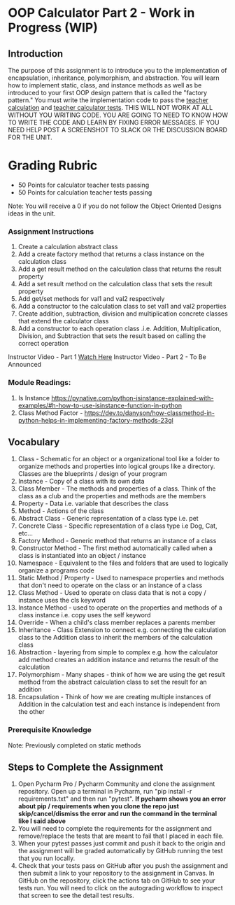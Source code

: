# OOP Calculator Part 2 - Work in Progress (WIP)

## Introduction

The purpose of this assignment is to introduce you to the implementation of encapsulation, inheritance, polymorphism,
and abstraction. You will learn how to implement static, class, and instance methods as well as be introduced to your
first OOP design pattern that is called the "factory pattern."  You must write the implementation code to pass
the [teacher calculation](tests/test_calculation_teacher.py)
and [teacher calculator tests](tests/test_calculator_teacher.py). THIS WILL NOT WORK AT ALL WITHOUT YOU WRITING CODE.
YOU ARE GOING TO NEED TO KNOW HOW TO WRITE THE CODE AND LEARN BY FIXING ERROR MESSAGES. IF YOU NEED HELP POST A
SCREENSHOT TO SLACK OR THE DISCUSSION BOARD FOR THE UNIT.

# Grading Rubric
* 50 Points for calculator teacher tests passing
* 50 Points for calculation teacher tests passing

Note:  You will receive a 0 if you do not follow the Object Oriented Designs ideas in the unit.

### Assignment Instructions

1. Create a calculation abstract class
2. Add a create factory method that returns a class instance on the calculation class
3. Add a get result method on the calculation class that returns the result property
4. Add a set result method on the calculation class that sets the result property
5. Add get/set methods for val1 and val2 respectively
6. Add a constructor to the calculation class to set val1 and val2 properties
7. Create addition, subtraction, division and multiplication concrete classes that extend the calculator class
8. Add a constructor to each operation class .i.e. Addition, Multiplication, Division, and Subtraction that sets the
   result based on calling the correct operation

Instructor Video - Part 1 [Watch Here](https://youtu.be/hXqD_jbfCwQ)
Instructor Video - Part 2 - To Be Announced

### Module Readings:

1. Is
   Instance https://pynative.com/python-isinstance-explained-with-examples/#h-how-to-use-isinstance-function-in-python
2. Class Method Factor - https://dev.to/danyson/how-classmethod-in-python-helps-in-implementing-factory-methods-23gl

## Vocabulary

1. Class - Schematic for an object or a organizational tool like a folder to organize methods and properties into
   logical groups like a directory. Classes are the blueprints / design of your program
2. Instance - Copy of a class with its own data
3. Class Member - The methods and properties of a class. Think of the class as a club and the properties and methods are
   the members
4. Property - Data i.e. variable that describes the class
5. Method - Actions of the class
6. Abstract Class - Generic representation of a class type i.e. pet
7. Concrete Class - Specific representation of a class type i.e Dog, Cat, etc...
8. Factory Method - Generic method that returns an instance of a class
9. Constructor Method - The first method automatically called when a class is instantiated into an object / instance
10. Namespace - Equivalent to the files and folders that are used to logically organize a programs code
11. Static Method / Property - Used to namespace properties and methods that don't need to operate on the class or an
    instance of a class
12. Class Method - Used to operate on class data that is not a copy / instance uses the cls keyword
13. Instance Method - used to operate on the properties and methods of a class instance i.e. copy uses the self keyword
14. Override - When a child's class member replaces a parents member
15. Inheritance - Class Extension to connect e.g. connecting the calculation class to the Addition class to inherit the
    members of the calculation class
16. Abstraction - layering from simple to complex e.g. how the calculator add method creates an addition instance and
    returns the result of the calculation
17. Polymorphism - Many shapes - think of how we are using the get result method from the abstract calculation class to
    set the result for an addition
18. Encapsulation - Think of how we are creating multiple instances of Addition in the calculation test and each
    instance is independent from the other

### Prerequisite Knowledge

Note: Previously completed on static methods

## Steps to Complete the Assignment

1. Open Pycharm Pro / Pycharm Community and clone the assignment repository. Open up a terminal in Pycharm, run "pip
   install -r requirements.txt" and then run "pytest".  **If pycharm shows you an error about pip / requirements when
   you clone the repo just skip/cancel/dismiss the error and run the command in the terminal like I said above**
2. You will need to complete the requirements for the assignment and remove/replace the tests that are meant to fail
   that I placed in each file.
3. When your pytest passes just commit and push it back to the origin and the assignment will be graded automatically by
   GitHub running the test that you run locally.
4. Check that your tests pass on GitHub after you push the assignment and then submit a link to your repository to the
   assignment in Canvas. In GitHub on the repository, click the actions tab on GitHub to see your tests run. You will
   need to click on the autograding workflow to inspect that screen to see the detail test results.


